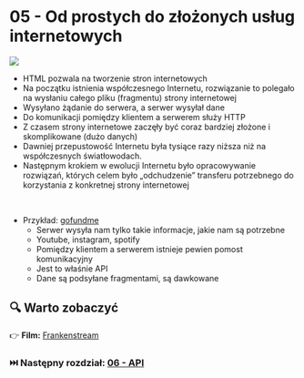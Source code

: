 # 05 - Od prostych do złożonych usług internetowych

<a href="https://en.wikipedia.org/wiki/Client%E2%80%93server_model">
    <img src="https://upload.wikimedia.org/wikipedia/commons/c/c9/Client-server-model.svg">
</a>

* HTML pozwala na tworzenie stron internetowych
* Na początku istnienia współczesnego Internetu, rozwiązanie to polegało na wysłaniu całego pliku (fragmentu) strony
  internetowej
* Wysyłano żądanie do serwera, a serwer wysyłał dane
* Do komunikacji pomiędzy klientem a serwerem służy HTTP
* Z czasem strony internetowe zaczęły być coraz bardziej złożone i skomplikowane (dużo danych)
* Dawniej przepustowość Internetu była tysiące razy niższa niż na współczesnych światłowodach.
* Następnym krokiem w ewolucji Internetu było opracowywanie rozwiązań, których celem było „odchudzenie” transferu
  potrzebnego do korzystania z konkretnej strony internetowej

<br>

* Przykład: [gofundme](https://www.gofundme.com/f/neseblod-records-fire-fund?modal=donations&tab=all)
    * Serwer wysyła nam tylko takie informacje, jakie nam są potrzebne
    * Youtube, instagram, spotify
    * Pomiędzy klientem a serwerem istnieje pewien pomost komunikacyjny
    * Jest to właśnie API
    * Dane są podsyłane fragmentami, są dawkowane

## 🔍 Warto zobaczyć

👉 **Film:** [Frankenstream](https://kadote870.github.io/my_little_test_helpers/content/movie/frankenstream.html)

### ⏭️ Następny rozdział: [06 - API](06-api.md)